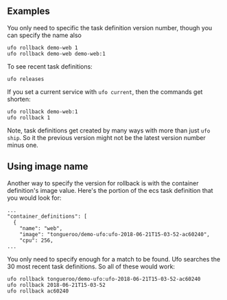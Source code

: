 ## Examples

You only need to specific the task definition version number, though you can specify the name also

    ufo rollback demo-web 1
    ufo rollback demo-web demo-web:1

To see recent task definitions:

    ufo releases

If you set a current service with `ufo current`, then the commands get shorten:

    ufo rollback demo-web:1
    ufo rollback 1

Note, task definitions get created by many ways with more than just `ufo ship`. So it the previous version might not be the latest version number minus one.

## Using image name

Another way to specify the version for rollback is with the container definition's image value.  Here's the portion of the ecs task definition that you would look for:

    ...
    "container_definitions": [
      {
        "name": "web",
        "image": "tongueroo/demo-ufo:ufo-2018-06-21T15-03-52-ac60240",
        "cpu": 256,
    ...

You only need to specify enough for a match to be found.  Ufo searches the 30 most recent task definitions. So all of these would work:

    ufo rollback tongueroo/demo-ufo:ufo-2018-06-21T15-03-52-ac60240
    ufo rollback 2018-06-21T15-03-52
    ufo rollback ac60240
